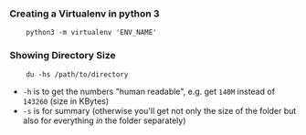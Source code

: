### Creating a Virtualenv in python 3

		python3 -m virtualenv 'ENV_NAME'

### Showing Directory Size

		du -hs /path/to/directory

-   `-h`  is to get the numbers "human readable", e.g. get  `140M`  instead of  `143260`  (size in KBytes)
-   `-s`  is for summary (otherwise you'll get not only the size of the folder but also for everything  _in_  the folder separately)
<!--stackedit_data:
eyJoaXN0b3J5IjpbLTQwNTE4OTgyOSwtNDA1MTg5ODI5XX0=
-->